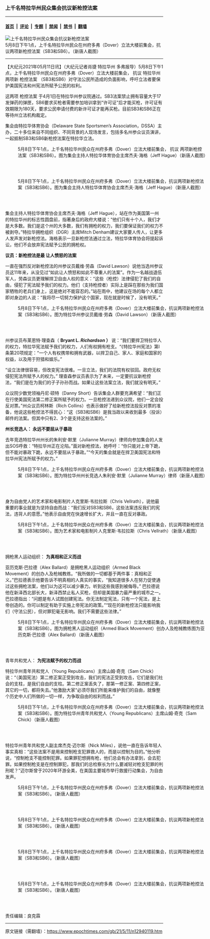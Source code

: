 ### 上千名特拉华州民众集会抗议新枪控法案

---

#### [首页](../../../..?n12940119) &nbsp;|&nbsp; [评论](../../../../../epoch-comment?n12940119) &nbsp;|&nbsp; [专题](../../../../../epoch-special?n12940119) &nbsp;|&nbsp; [禁闻](../../../../../epoch-news?n12940119) &nbsp;|&nbsp; [禁书](../../../../../books?n12940119) &nbsp;|&nbsp; [翻墙](https://github.com/gfw-breaker/nogfw/blob/master/README.md?n12940119)


<div><img alt="上千名特拉华州民众集会抗议新枪控法案" class="attachment-djy_600_400 size-djy_600_400 wp-post-image" src="https://i.epochtimes.com/assets/uploads/2021/05/id12940379-image001-600x400.jpg"/>
<div class="caption">
 5月8日下午1点，上千名特拉华州民众在州府多弗（Dover）立法大楼前集会，抗议两项新枪控法案（SB3和SB6）。（新唐人截图）
</div></div><hr/><div class="post_content" id="artbody" itemprop="articleBody">
 <!-- article content begin -->
 <p>
  【大纪元2021年05月11日讯】（大纪元记者肖捷
  <ok href="https://www.epochtimes.com/gb/tag/%E7%89%B9%E6%8B%89%E5%8D%8E%E5%B7%9E.html">
   特拉华州
  </ok>
  多弗报导）5月8日下午1点，上千名特拉华州民众在州府多弗（Dover）立法大楼前集会，
  <ok href="https://www.epochtimes.com/gb/tag/%E6%8A%97%E8%AE%AE.html">
   抗议
  </ok>
  <ok href="https://www.epochtimes.com/gb/tag/%E7%89%B9%E6%8B%89%E5%8D%8E%E5%B7%9E.html">
   特拉华州
  </ok>
  两项新
  <ok href="https://www.epochtimes.com/gb/tag/%E6%9E%AA%E6%8E%A7%E6%B3%95%E6%A1%88.html">
   枪控法案
  </ok>
  （SB3和SB6）对守法公民所造成的负面影响，呼吁立法者要保护美国宪法和州宪法所赋予公民的权利。
 </p>
 <p>
  这两项
  <ok href="https://www.epochtimes.com/gb/tag/%E6%9E%AA%E6%8E%A7%E6%B3%95%E6%A1%88.html">
   枪控法案
  </ok>
  于4月1日在特拉华州参议院通过。SB3法案禁止拥有容量大于17发弹药的弹匣，SB6要求买枪者需要参加培训拿到“许可证”后才能买枪，许可证有效期限为180天，要求公民申请付费的新许可证才能再买枪。目前SB3和SB6正在等待州立法机构裁定。
 </p>
 <p>
  集会由特拉华体育协会（Delaware State Sportsmen’s Association，DSSA）主办，二十多位来自不同组织、不同背景的人现场发言，包括多名州参众议员演讲，一起抵制SB3和SB6新枪控法案在特拉华立法。
 </p>
 <figure aria-describedby="caption-attachment-12940174" class="wp-caption aligncenter" id="attachment_12940174" style="width: 600px">
  <ok href="https://i.epochtimes.com/assets/uploads/2021/05/id12940174-Jeff-Hague-e1620745217235.jpg" target="_blank">
   <img alt="" class="size-full wp-image-12940174" src="https://i.epochtimes.com/assets/uploads/2021/05/id12940174-Jeff-Hague-e1620745217235.jpg"/>
  </ok>
  <br/><figcaption class="wp-caption-text" id="caption-attachment-12940174">
   5月8日下午1点，上千名特拉华州民众在州府多弗（Dover）立法大楼前集会，
   <ok href="https://www.epochtimes.com/gb/tag/%E6%8A%97%E8%AE%AE.html">
    抗议
   </ok>
   两项新枪控法案（SB3和SB6）。图为集会主持人特拉华体育协会主席杰夫·海格（Jeff Hague）（新唐人截图）
  </figcaption><br/>
 </figure><br/>
 <figure aria-describedby="caption-attachment-12940429" class="wp-caption aligncenter" id="attachment_12940429" style="width: 600px">
  <ok href="https://i.epochtimes.com/assets/uploads/2021/05/id12940429-image005-e1620755548247.jpg" target="_blank">
   <img alt="" class="size-full wp-image-12940429" src="https://i.epochtimes.com/assets/uploads/2021/05/id12940429-image005-e1620755548247.jpg"/>
  </ok>
  <br/><figcaption class="wp-caption-text" id="caption-attachment-12940429">
   5月8日下午1点，上千名特拉华州民众在州府多弗（Dover）立法大楼前集会，抗议两项新枪控法案（SB3和SB6）。图为集会主持人特拉华体育协会主席杰夫·海格（Jeff Hague）（新唐人截图）
  </figcaption><br/>
 </figure><br/>
 <p>
  集会主持人特拉华体育协会主席杰夫·海格（Jeff Hague），站在作为美国第一州的特拉华州的标志性圆盘前，指著身后的政府大楼说：“他们只有十个人，我们才是大多数。我们是这个州的大多数，我们有拥枪的权力，我们要保证我们的权力不被剥夺。”特拉华拥枪组织（DGR）主席Mitch Denham建议大家要人传人，让更多人发声发对新枪控法。海格表示一旦新枪控法通过立法，特拉华体育协会将提起诉讼，他们不会放弃宪法赋予公民的拥枪权。
 </p>
 <p>
  <strong>
   议员：新枪控法是最
  </strong>
  <strong>
   让人愤怒的法案
  </strong>
 </p>
 <p>
  一直在强烈反对新枪控法的州参议员戴维·劳森（David Lawson）说他当选州参议员这11年来，从没见过“如此让人愤怒和如此不尊重人的法案”。作为一名越战退伍军人，劳森议员更理解捍卫自由人权的意义：“这些（枪控）法律侵犯了我们的自由，侵犯了宪法赋予我们的权力。他们（支持枪控者）实际上是踩在那些为我们国家牺牲的老兵们身上，这是绝对不能容忍的。”站在雨中，他建议在场的每个人都立即对身边的人说：“我将尽一切努力保护这个国家，现在就是时候了，没有明天。”
 </p>
 <figure aria-describedby="caption-attachment-12940172" class="wp-caption aligncenter" id="attachment_12940172" style="width: 600px">
  <ok href="https://i.epochtimes.com/assets/uploads/2021/05/id12940172-David-Lawson-e1620745279472.jpg" target="_blank">
   <img alt="" class="size-full wp-image-12940172" src="https://i.epochtimes.com/assets/uploads/2021/05/id12940172-David-Lawson-e1620745279472.jpg"/>
  </ok>
  <br/><figcaption class="wp-caption-text" id="caption-attachment-12940172">
   5月8日下午1点，上千名特拉华州民众在州府多弗（Dover）立法大楼前集会，抗议两项新枪控法案（SB3和SB6）。图为特拉华州参议员戴维·劳森（David Lawson）（新唐人截图）
  </figcaption><br/>
 </figure><br/>
 <p>
  州参议员布莱恩特·理查森（
  <strong>
   Bryant L.
  </strong>
  <em>
   <strong>
    Richardson
   </strong>
  </em>
  <strong>
  </strong>
  <strong>
   ）
  </strong>
  说：“我们要捍卫特拉华人的权力，特拉华宪法赋予我们的权力，人们有权拥有枪支。“《特拉华州宪法》第I条第20项规定：“一个人有权携带和拥有武器，以捍卫自己、家人、家庭和国家的权益，以及用于狩猎和娱乐。”
 </p>
 <p>
  “设立法律很容易，但改变宪法很难。一旦立法，我们的法院有权驳回。政府无权侵犯宪法所赋予人的权力。” 理查森参议员表示为了未来，一定要抗议新枪控法，“我们是在为我们的子子孙孙而战。如果让这些法案立法，我们就没有明天。”
 </p>
 <p>
  众议院少数党领袖丹尼·硕特（Danny Short）告诉集会人群要充满希望：“我们正在行使美国宪法第二修正案所赋予的权力。一旦枪控法递到众议院，他们一定会投反对票。”州众议员柯林斯（Rich Collins）也表示做好了给新枪控法投反对票的准备，他说这些枪控法不得民心：“这（SB3和SB6）是我当政以来收到最多（投诉）邮件的法案。但其中只有2、3个是支持这些法案的。”
 </p>
 <p>
  <strong>
   州长竞选人：
  </strong>
  <strong>
   永远不要屈从于暴政
  </strong>
 </p>
 <p>
  去年竞选特拉华州州长的朱利安·默里（Julianne Murray）律师向参加集会的人发出SOS呼救：“特拉华州正在沦陷。”面对新枪控法，她呼吁：“你只能对上帝下跪，但不能对暴政下跪，永远不要屈从于暴政。”“今天的集会就是在捍卫美国宪法和特拉华州宪法所赋予的权力。”
 </p>
 <figure aria-describedby="caption-attachment-12940175" class="wp-caption aligncenter" id="attachment_12940175" style="width: 600px">
  <ok href="https://i.epochtimes.com/assets/uploads/2021/05/id12940175-Julianne-Murray-e1620745350197.jpg" target="_blank">
   <img alt="" class="size-full wp-image-12940175" src="https://i.epochtimes.com/assets/uploads/2021/05/id12940175-Julianne-Murray-e1620745350197.jpg"/>
  </ok>
  <br/><figcaption class="wp-caption-text" id="caption-attachment-12940175">
   5月8日下午1点，上千名特拉华州民众在州府多弗（Dover）立法大楼前集会，抗议两项新枪控法案（SB3和SB6）。图为特拉华州州长竞选人朱利安·默里（Julianne Murray）律师（新唐人截图）
  </figcaption><br/>
 </figure><br/>
 <p>
  身为自由党人的艺术家和电影制片人克里斯·韦拉拉斯（Chris Vellrath），说他最重要的事业就是为坚持自由而战：“我们反对SB3和SB6，这些法案违反我们的宪法，违背人的意愿。”他表示自由党在快速增长扩大，并且一直在反对暴政。
 </p>
 <figure aria-describedby="caption-attachment-12940171" class="wp-caption aligncenter" id="attachment_12940171" style="width: 600px">
  <ok href="https://i.epochtimes.com/assets/uploads/2021/05/id12940171-Chris-Vellrath-e1620745492118.jpg" target="_blank">
   <img alt="" class="size-full wp-image-12940171" src="https://i.epochtimes.com/assets/uploads/2021/05/id12940171-Chris-Vellrath-e1620745492118.jpg"/>
  </ok>
  <br/><figcaption class="wp-caption-text" id="caption-attachment-12940171">
   5月8日下午1点，上千名特拉华州民众在州府多弗（Dover）立法大楼前集会，抗议两项新枪控法案（SB3和SB6）。图为艺术家和电影制片人克里斯·韦拉拉斯（Chris Vellrath）（新唐人截图）
  </figcaption><br/>
 </figure><br/>
 <p>
  拥枪黑人运动组织：
  <strong>
   为真相和正义而战
  </strong>
 </p>
 <p>
  亚历克斯·巴拉德（Alex Ballard）是拥枪黑人运动组织（Armed Black Movement）的创办人及枪械教练。“我所做的一切都基于两件事：真相和正义。”巴拉德表示他要告诉不明真相的人真实的事实，“我知道很多人在努力促使通过这些拥枪法案，他们以为这可以减少暴力。听到这些我感到被侮辱。” 巴拉德说他在新泽西北部长大，新泽西禁止私人买枪，但却是美国暴力最严重的城市之一。巴拉德指出：“问题是有人试图创建宪法。你无法制定宪法，只有一个宪法，是上帝创造的。你可以制定有助于实施上帝宪法的政策。”“现在的新枪控法只能影响我们（守法公民），但对罪犯毫无影响。我们不需要这些法律。”
 </p>
 <figure aria-describedby="caption-attachment-12940392" class="wp-caption aligncenter" id="attachment_12940392" style="width: 600px">
  <ok href="https://i.epochtimes.com/assets/uploads/2021/05/id12940392-image001-e1620754270965.png" target="_blank">
   <img alt="" class="size-full wp-image-12940392" src="https://i.epochtimes.com/assets/uploads/2021/05/id12940392-image001-e1620754270965.png"/>
  </ok>
  <br/><figcaption class="wp-caption-text" id="caption-attachment-12940392">
   5月8日下午1点，上千名特拉华州民众在州府多弗（Dover）立法大楼前集会，抗议两项新枪控法案（SB3和SB6）。图为拥枪黑人运动组织（Armed Black Movement）创办人及枪械教练图为亚历克斯·巴拉德（Alex Ballard）（新唐人截图）
  </figcaption><br/>
 </figure><br/>
 <p>
  青年共和党人：
  <strong>
   为宪法赋予的权力而战
  </strong>
 </p>
 <p>
  特拉华州青年共和党人（Young Republicans）主席山姆·奇克（Sam Chick）说：“（美国宪法）第二修正案正受到攻击，我们的宪法正受到攻击，它们是我们社会的支柱，是我们自由的支柱。第二修正案丢失了，那第一修正案、第四修正案，其它的一切，都将失去。”他激励大家“必须尽我们所能来维护我们的自由，就像整个历史中人们所做的一切一样，为争取自由的权利而战。”
 </p>
 <figure aria-describedby="caption-attachment-12940177" class="wp-caption aligncenter" id="attachment_12940177" style="width: 600px">
  <ok href="https://i.epochtimes.com/assets/uploads/2021/05/id12940177-Sam-Chick-e1620745951209.jpg" target="_blank">
   <img alt="" class="size-full wp-image-12940177" src="https://i.epochtimes.com/assets/uploads/2021/05/id12940177-Sam-Chick-e1620745951209.jpg"/>
  </ok>
  <br/><figcaption class="wp-caption-text" id="caption-attachment-12940177">
   5月8日下午1点，上千名特拉华州民众在州府多弗（Dover）立法大楼前集会，抗议两项新枪控法案（SB3和SB6）。图为特拉华州青年共和党人（Young Republicans）主席山姆·奇克（Sam Chick）（新唐人截图）
  </figcaption><br/>
 </figure><br/>
 <p>
  特拉华州青年共和党人副主席杰克·迈尔斯（Nick Miles），说他一直在告诉年轻人事实真相：“这些法案不是用来控制枪支犯罪救人的，而是以控制为目的。”他分析说，“控制枪支不能控制犯罪。如果罪犯想拥有枪，他们总会有办法拿到，会去犯罪。如果控制枪支是在控制罪犯，那我们的总检察长为什么要减轻对枪支犯罪的判刑呢？”迈尔斯曾于2020年环游全美，在美国主要城市举行救援行动集会，为自由发声。
 </p>
 <figure aria-describedby="caption-attachment-12940415" class="wp-caption aligncenter" id="attachment_12940415" style="width: 600px">
  <ok href="https://i.epochtimes.com/assets/uploads/2021/05/id12940415-image015-e1620755311276.jpg" target="_blank">
   <img alt="" class="size-full wp-image-12940415" src="https://i.epochtimes.com/assets/uploads/2021/05/id12940415-image015-e1620755311276.jpg"/>
  </ok>
  <br/><figcaption class="wp-caption-text" id="caption-attachment-12940415">
   5月8日下午1点，上千名特拉华州民众在州府多弗（Dover）立法大楼前集会，抗议两项新枪控法案（SB3和SB6）。（新唐人截图）
  </figcaption><br/>
 </figure><br/>
 <figure aria-describedby="caption-attachment-12940416" class="wp-caption aligncenter" id="attachment_12940416" style="width: 600px">
  <ok href="https://i.epochtimes.com/assets/uploads/2021/05/id12940416-image017-e1620755359471.jpg" target="_blank">
   <img alt="" class="size-full wp-image-12940416" src="https://i.epochtimes.com/assets/uploads/2021/05/id12940416-image017-e1620755359471.jpg"/>
  </ok>
  <br/><figcaption class="wp-caption-text" id="caption-attachment-12940416">
   5月8日下午1点，上千名特拉华州民众在州府多弗（Dover）立法大楼前集会，抗议两项新枪控法案（SB3和SB6）。（新唐人截图）
  </figcaption><br/>
 </figure><br/>
 <figure aria-describedby="caption-attachment-12940417" class="wp-caption aligncenter" id="attachment_12940417" style="width: 600px">
  <ok href="https://i.epochtimes.com/assets/uploads/2021/05/id12940417-image019-e1620755383260.jpg" target="_blank">
   <img alt="" class="size-full wp-image-12940417" src="https://i.epochtimes.com/assets/uploads/2021/05/id12940417-image019-e1620755383260.jpg"/>
  </ok>
  <br/><figcaption class="wp-caption-text" id="caption-attachment-12940417">
   5月8日下午1点，上千名特拉华州民众在州府多弗（Dover）立法大楼前集会，抗议两项新枪控法案（SB3和SB6）。（新唐人截图）
  </figcaption><br/>
 </figure><br/>
 <figure aria-describedby="caption-attachment-12940418" class="wp-caption aligncenter" id="attachment_12940418" style="width: 600px">
  <ok href="https://i.epochtimes.com/assets/uploads/2021/05/id12940418-image021-e1620755408507.jpg" target="_blank">
   <img alt="" class="size-full wp-image-12940418" src="https://i.epochtimes.com/assets/uploads/2021/05/id12940418-image021-e1620755408507.jpg"/>
  </ok>
  <br/><figcaption class="wp-caption-text" id="caption-attachment-12940418">
   5月8日下午1点，上千名特拉华州民众在州府多弗（Dover）立法大楼前集会，抗议两项新枪控法案（SB3和SB6）。（新唐人截图）
  </figcaption><br/>
 </figure><br/>
 <p>
  责任编辑：良克霖
 </p>
 <!-- article content end -->
 <div id="below_article_ad">
 </div>
</div>


---

原文链接（需翻墙）：https://www.epochtimes.com/gb/21/5/11/n12940119.htm
